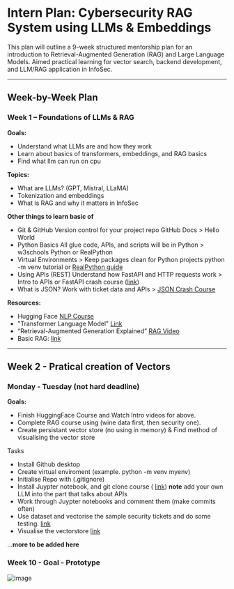 # Intern Plan: Cybersecurity RAG System using LLMs & Embeddings

This plan will outline a 9-week structured mentorship plan for an introduction to Retrieval-Augmented Generation (RAG) and Large Language Models. Aimed practical learning for vector search, backend development, and LLM/RAG application in InfoSec.

---

## Week-by-Week Plan

### Week 1 – Foundations of LLMs & RAG

**Goals:**
- Understand what LLMs are and how they work
- Learn about basics of transformers, embeddings, and RAG basics
- Find what llm can run on cpu

**Topics:**
- What are LLMs? (GPT, Mistral, LLaMA)
- Tokenization and embeddings
- What is RAG and why it matters in InfoSec
  
**Other things to learn basic of**
- Git & GitHub	Version control for your project repo	GitHub Docs > Hello World
- Python Basics	All glue code, APIs, and scripts will be in Python	> w3schools Python or RealPython
- Virtual Environments	> Keep packages clean for Python projects	python -m venv tutorial or [RealPython guide](https://realpython.com/python-virtual-environments-a-primer/)
- Using APIs (REST)	Understand how FastAPI and HTTP requests work	> Intro to APIs or FastAPI crash course ([link](https://documenter.getpostman.com/view/664302/S1ENwy59))
- What is JSON?	Work with ticket data and APIs	> [JSON Crash Course](https://dev.to/talibackend/json-crash-course-4pof)

**Resources:**
- Hugging Face [NLP Course](https://huggingface.co/learn/nlp-course/chapter1)
- "Transformer Language Model" [Link](https://www.youtube.com/watch?v=-QH8fRhqFHM)
- “Retrieval-Augmented Generation Explained” [RAG Video](https://youtu.be/5Y3a61o0jFQ?feature=shared)
- Basic RAG: [link](https://docs.mistral.ai/guides/rag/)

---
## Week 2 - Pratical creation of Vectors

### Monday - Tuesday (not hard deadline)

**Goals:**
- Finish HuggingFace Course and Watch Intro videos for above.
- Complete RAG course using (wine data first, then security one).
- Create persistant vector store (no using in memory) & Find method of visualising the vector store

Tasks
- Install Github desktop
- Create virtual enviroment (example. python -m venv myenv)
- Initialise Repo with (.gitignore)
- Install Juypter notebook, and git clone course ( [link](https://github.com/alfredodeza/learn-retrieval-augmented-generation/tree/main)) **note** add your own LLM into the part that talks about APIs
- Work through Juypter notebooks and comment them (make commits often)
- Use dataset and vectorise the sample security tickets and do some testing. [link](https://github.com/PatrickAcheson/Learning-Plan-Cybersecurity-RAG-System/blob/main/Ticket%20Details.xlsx)
- Visualise the vectorstore [link](https://medium.com/@sarmadafzalj/visualize-vector-embeddings-in-a-rag-system-89d0c44a3be4)

...**more to be added here**

### Week 10 - Goal - Prototype

![image](https://github.com/user-attachments/assets/cbedec45-a711-4965-bd49-839017ebb7f8)
